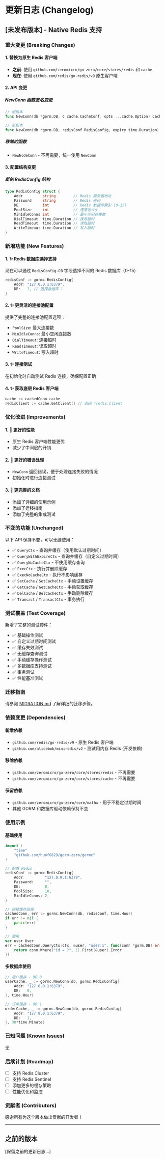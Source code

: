 # 更新日志 (Changelog)

## [未发布版本] - Native Redis 支持

### 重大变更 (Breaking Changes)

#### 1. 替换为原生 Redis 客户端
- **之前**: 使用 `github.com/zeromicro/go-zero/core/stores/redis` 和 `cache`
- **现在**: 使用 `github.com/redis/go-redis/v9` 原生客户端

#### 2. API 变更

##### NewConn 函数签名变更
```go
// 旧版本
func NewConn(db *gorm.DB, c cache.CacheConf, opts ...cache.Option) CachedConn

// 新版本
func NewConn(db *gorm.DB, redisConf RedisConfig, expiry time.Duration) (CachedConn, error)
```

##### 移除的函数
- `NewNodeConn` - 不再需要，统一使用 `NewConn`

#### 3. 配置结构变更

##### 新的 RedisConfig 结构
```go
type RedisConfig struct {
    Addr         string        // Redis 服务器地址
    Password     string        // Redis 密码
    DB           int           // Redis 数据库索引 (0-15)
    PoolSize     int           // 连接池大小
    MinIdleConns int           // 最小空闲连接数
    DialTimeout  time.Duration // 拨号超时
    ReadTimeout  time.Duration // 读取超时
    WriteTimeout time.Duration // 写入超时
}
```

### 新增功能 (New Features)

#### 1. ✨ Redis 数据库选择支持
现在可以通过 `RedisConfig.DB` 字段选择不同的 Redis 数据库（0-15）

```go
redisConf := gormc.RedisConfig{
    Addr: "127.0.0.1:6379",
    DB:   1, // 选择数据库 1
}
```

#### 2. ✨ 更灵活的连接池配置
提供了完整的连接池配置选项：
- `PoolSize`: 最大连接数
- `MinIdleConns`: 最小空闲连接数
- `DialTimeout`: 连接超时
- `ReadTimeout`: 读取超时
- `WriteTimeout`: 写入超时

#### 3. ✨ 连接测试
在初始化时自动测试 Redis 连接，确保配置正确

#### 4. ✨ 获取底层 Redis 客户端
```go
cache := cachedConn.cache
redisClient := cache.GetClient() // 返回 *redis.Client
```

### 优化改进 (Improvements)

#### 1. 🚀 更好的性能
- 原生 Redis 客户端性能更优
- 减少了中间层的开销

#### 2. 🔧 更好的错误处理
- `NewConn` 返回错误，便于处理连接失败的情况
- 初始化时进行连接测试

#### 3. 📝 更完善的文档
- 添加了详细的使用示例
- 添加了迁移指南
- 添加了完整的集成测试

### 不变的功能 (Unchanged)

以下 API 保持不变，可以无缝使用：
- ✅ `QueryCtx` - 查询并缓存（使用默认过期时间）
- ✅ `QueryWithExpireCtx` - 查询并缓存（自定义过期时间）
- ✅ `QueryNoCacheCtx` - 不使用缓存查询
- ✅ `ExecCtx` - 执行并删除缓存
- ✅ `ExecNoCacheCtx` - 执行不影响缓存
- ✅ `SetCache` / `SetCacheCtx` - 手动设置缓存
- ✅ `GetCache` / `GetCacheCtx` - 手动获取缓存
- ✅ `DelCache` / `DelCacheCtx` - 手动删除缓存
- ✅ `Transact` / `TransactCtx` - 事务执行

### 测试覆盖 (Test Coverage)

新增了完整的测试套件：
- ✅ 基础操作测试
- ✅ 自定义过期时间测试
- ✅ 缓存失效测试
- ✅ 无缓存查询测试
- ✅ 手动缓存操作测试
- ✅ 多数据库支持测试
- ✅ 事务测试
- ✅ 性能基准测试

### 迁移指南

请参阅 [MIGRATION.md](./MIGRATION.md) 了解详细的迁移步骤。

### 依赖变更 (Dependencies)

#### 新增依赖
- `github.com/redis/go-redis/v9` - 原生 Redis 客户端
- `github.com/alicebob/miniredis/v2` - 测试用内存 Redis (开发依赖)

#### 移除依赖
- `github.com/zeromicro/go-zero/core/stores/redis` - 不再需要
- `github.com/zeromicro/go-zero/core/stores/cache` - 不再需要

#### 保留依赖
- `github.com/zeromicro/go-zero/core/mathx` - 用于不稳定过期时间
- 其他 GORM 和数据库驱动依赖保持不变

### 使用示例

#### 基础使用
```go
import (
    "time"
    "github.com/huof6829/gorm-zero/gormc"
)

// 配置 Redis
redisConf := gormc.RedisConfig{
    Addr:         "127.0.0.1:6379",
    Password:     "",
    DB:           0,
    PoolSize:     10,
    MinIdleConns: 2,
}

// 创建缓存连接
cachedConn, err := gormc.NewConn(db, redisConf, time.Hour)
if err != nil {
    panic(err)
}

// 使用
var user User
err = cachedConn.QueryCtx(ctx, &user, "user:1", func(conn *gorm.DB) error {
    return conn.Where("id = ?", 1).First(&user).Error
})
```

#### 多数据库使用
```go
// 用户缓存 - DB 0
userCache, _ := gormc.NewConn(db, gormc.RedisConfig{
    Addr: "127.0.0.1:6379",
    DB:   0,
}, time.Hour)

// 订单缓存 - DB 1
orderCache, _ := gormc.NewConn(db, gormc.RedisConfig{
    Addr: "127.0.0.1:6379",
    DB:   1,
}, 30*time.Minute)
```

### 已知问题 (Known Issues)

无

### 后续计划 (Roadmap)

- [ ] 支持 Redis Cluster
- [ ] 支持 Redis Sentinel
- [ ] 添加更多的缓存策略
- [ ] 性能优化和监控

### 贡献者 (Contributors)

感谢所有为这个版本做出贡献的开发者！

---

## 之前的版本

[保留之前的更新日志...]


